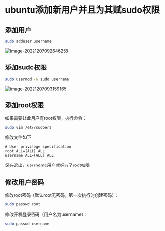 # ubuntu添加新用户并且为其赋sudo权限

##  添加用户

```bash
sudo adduser username
```

![image-20221207092646258](https://wjx-pic.oss-cn-hangzhou.aliyuncs.com/images/image-20221207092646258.png)



## 添加sudo权限

```bash
sudo usermod -G sudo username
```

![image-20221207093159165](https://wjx-pic.oss-cn-hangzhou.aliyuncs.com/images/image-20221207093159165.png)



## 添加root权限

如果需要让此用户有root权限，执行命令：

```bash
sudo vim /etc/sudoers
```

修改文件如下：

```
# User privilege specification
root ALL=(ALL) ALL
username ALL=(ALL) ALL
```

保存退出，username用户就拥有了root权限

## 修改用户密码

修改root密码（默认root无密码，第一次执行时创建密码）：

```bash
sudo passwd root
```

修改开机登录密码（用户名为username）：

```bash
sudo passwd username
```

